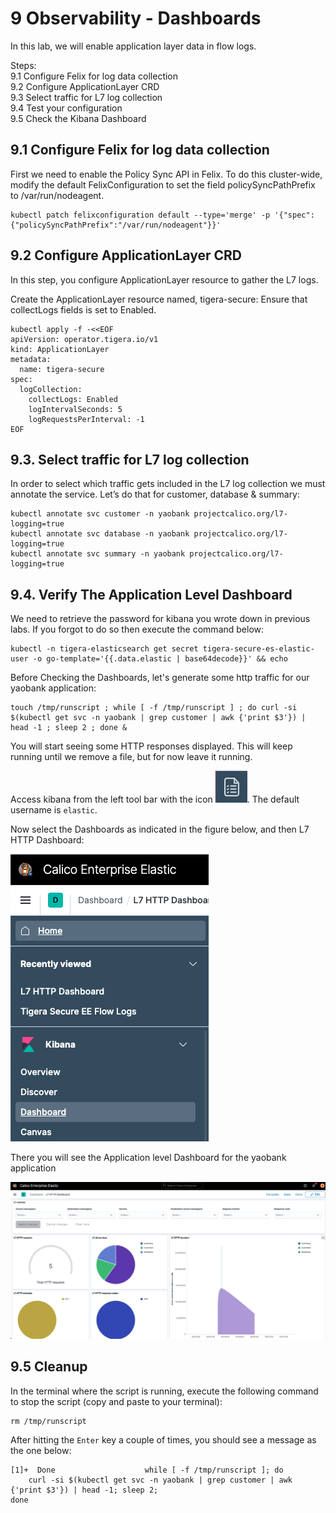 # 9 Observability - Dashboards

In this lab, we will enable application layer data in flow logs.

Steps: \
9.1 Configure Felix for log data collection \
9.2 Configure ApplicationLayer CRD \
9.3 Select traffic for L7 log collection \
9.4 Test your configuration \
9.5 Check the Kibana Dashboard 


## 9.1 Configure Felix for log data collection

First we need to enable the Policy Sync API in Felix. 
To do this cluster-wide, modify the default FelixConfiguration to set the field policySyncPathPrefix to /var/run/nodeagent.

```
kubectl patch felixconfiguration default --type='merge' -p '{"spec":{"policySyncPathPrefix":"/var/run/nodeagent"}}'
```

## 9.2 Configure ApplicationLayer CRD

In this step, you configure ApplicationLayer resource to gather the L7 logs.

Create the ApplicationLayer resource named, tigera-secure: 
Ensure that collectLogs fields is set to Enabled.

```
kubectl apply -f -<<EOF
apiVersion: operator.tigera.io/v1
kind: ApplicationLayer
metadata:
  name: tigera-secure
spec:
  logCollection:
    collectLogs: Enabled
    logIntervalSeconds: 5
    logRequestsPerInterval: -1
EOF
```


## 9.3. Select traffic for L7 log collection

In order to select which traffic gets included in the L7 log collection we must annotate the service. Let’s do that for customer, database & summary: 

```
kubectl annotate svc customer -n yaobank projectcalico.org/l7-logging=true
kubectl annotate svc database -n yaobank projectcalico.org/l7-logging=true
kubectl annotate svc summary -n yaobank projectcalico.org/l7-logging=true

```

## 9.4. Verify The Application Level Dashboard

We need to retrieve the password for kibana you wrote down in previous labs. If you forgot to do so then execute the command below:

```
kubectl -n tigera-elasticsearch get secret tigera-secure-es-elastic-user -o go-template='{{.data.elastic | base64decode}}' && echo
```

Before Checking the Dashboards, let's generate some http traffic for our yaobank application:

```
touch /tmp/runscript ; while [ -f /tmp/runscript ] ; do curl -si $(kubectl get svc -n yaobank | grep customer | awk {'print $3'}) | head -1 ; sleep 2 ; done &
```

You will start seeing some HTTP responses displayed. This will keep running until we remove a file, but for now leave it running.

Access kibana from the left tool bar with the icon ![kibana](img/9.1-kib-icon.png). The default username is `elastic`.

Now select the Dashboards as indicated in the figure below, and then L7 HTTP Dashboard:

![menu](img/9.2-kib-menu.png)

There you will see the Application level Dashboard for the yaobank application

![l7dashboard](img/9.3-dnsdashboard.png)

## 9.5 Cleanup

In the terminal where the script is running, execute the following command to stop the script (copy and paste to your terminal):

```
rm /tmp/runscript
```

After hitting the `Enter` key a couple of times, you should see a message as the one below:

```
[1]+  Done                    while [ -f /tmp/runscript ]; do
    curl -si $(kubectl get svc -n yaobank | grep customer | awk {'print $3'}) | head -1; sleep 2;
done
```

